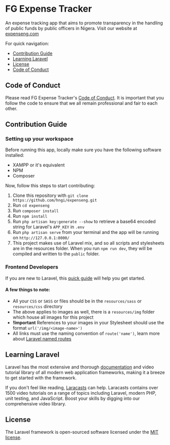 # FG Expense Tracker

An expense tracking app that aims to promote transparency in the handling of public funds by public officers in Nigera. Visit our website at [expenseng.com](https://expenseng.com)

For quick navigation:

-   [Contribution Guide](#contribute)
-   [Learning Laravel](#learn-laravel)
-   [License](#license)
-   [Code of Conduct](#coc)

## <a name="coc"></a> Code of Conduct

Please read FG Expense Tracker's [Code of Conduct](https://github.com/hngi/expenseng/blob/master/CODE_OF_CONDUCT.md). It is important that you follow the code to ensure that we all remain professional and fair to each other.

## <a name="contribute"></a> Contribution Guide

### Setting up your workspace

Before running this app, locally make sure you have the following software installed:

-   XAMPP or it's equivalent
-   NPM
-   Composer

Now, follow this steps to start contributing:

1. Clone this repository with `git clone https://github.com/hngi/expenseng.git`
2. Run `cd expenseng`
3. Run `composer install`
4. Run `npm install`
5. Run `php artisan key:generate --show` to retrieve a base64 encoded string for Laravel's `APP_KEY` in `.env`
6. Run `php artisan serve` from your terminal and the app will be running on `http://127.0.0.1:8000/`
7. This project makes use of Laravel mix, and so all scripts and stylesheets are in the resources folder. When you run `npm run dev`, they will be compiled and written to the `public` folder.

### Frontend Developers

If you are new to Laravel, this [quick guide](https://laravel-news.com/your-first-laravel-application) will help you get started.

#### A few things to note:

-   All your `CSS` or `SASS` or files should be in the `resources/sass` or `resources/css` directory
-   The above applies to images as well, there is a `resources/img` folder which house all images for this project
-   **!Important** References to your images in your Stylesheet should use the format `url('/img/<image-name>')`
-   All links must use the naming convention of `route('name')`, learn more about [Laravel named routes](https://laravel.com/docs/7.x/routing#named-routes)

## <a name="learn-laravel"></a> Learning Laravel

Laravel has the most extensive and thorough [documentation](https://laravel.com/docs) and video tutorial library of all modern web application frameworks, making it a breeze to get started with the framework.

If you don't feel like reading, [Laracasts](https://laracasts.com) can help. Laracasts contains over 1500 video tutorials on a range of topics including Laravel, modern PHP, unit testing, and JavaScript. Boost your skills by digging into our comprehensive video library.

## <a name="license"></a> License

The Laravel framework is open-sourced software licensed under the [MIT license](https://opensource.org/licenses/MIT).
